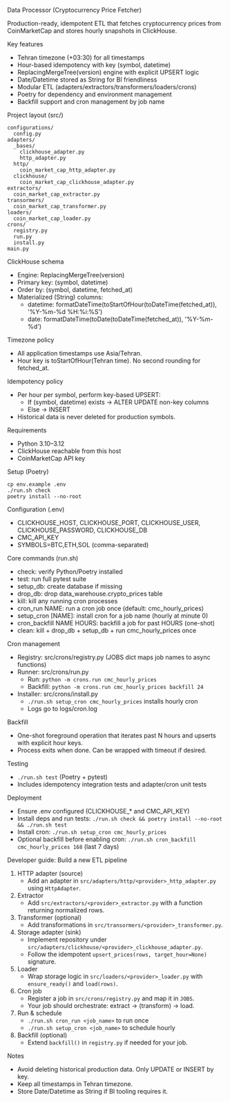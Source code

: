 Data Processor (Cryptocurrency Price Fetcher)

Production-ready, idempotent ETL that fetches cryptocurrency prices from CoinMarketCap and stores hourly snapshots in ClickHouse.

Key features
- Tehran timezone (+03:30) for all timestamps
- Hour-based idempotency with key (symbol, datetime)
- ReplacingMergeTree(version) engine with explicit UPSERT logic
- Date/Datetime stored as String for BI friendliness
- Modular ETL (adapters/extractors/transformers/loaders/crons)
- Poetry for dependency and environment management
- Backfill support and cron management by job name

Project layout (src/)
```
configurations/
  config.py
adapters/
  _bases/
    clickhouse_adapter.py
    http_adapter.py
  http/
    coin_market_cap_http_adapter.py
  clickhouse/
    coin_market_cap_clickhouse_adapter.py
extractors/
  coin_market_cap_extractor.py
transormers/
  coin_market_cap_transformer.py
loaders/
  coin_market_cap_loader.py
crons/
  registry.py
  run.py
  install.py
main.py
```

ClickHouse schema
- Engine: ReplacingMergeTree(version)
- Primary key: (symbol, datetime)
- Order by: (symbol, datetime, fetched_at)
- Materialized (String) columns:
  - datetime: formatDateTime(toStartOfHour(toDateTime(fetched_at)), '%Y-%m-%d %H:%i:%S')
  - date: formatDateTime(toDate(toDateTime(fetched_at)), '%Y-%m-%d')

Timezone policy
- All application timestamps use Asia/Tehran.
- Hour key is toStartOfHour(Tehran time). No second rounding for fetched_at.

Idempotency policy
- Per hour per symbol, perform key-based UPSERT:
  - If (symbol, datetime) exists → ALTER UPDATE non-key columns
  - Else → INSERT
- Historical data is never deleted for production symbols.

Requirements
- Python 3.10–3.12
- ClickHouse reachable from this host
- CoinMarketCap API key

Setup (Poetry)
```
cp env.example .env
./run.sh check
poetry install --no-root
```

Configuration (.env)
- CLICKHOUSE_HOST, CLICKHOUSE_PORT, CLICKHOUSE_USER, CLICKHOUSE_PASSWORD, CLICKHOUSE_DB
- CMC_API_KEY
- SYMBOLS=BTC,ETH,SOL (comma-separated)

Core commands (run.sh)
- check: verify Python/Poetry installed
- test: run full pytest suite
- setup_db: create database if missing
- drop_db: drop data_warehouse.crypto_prices table
- kill: kill any running cron processes
- cron_run NAME: run a cron job once (default: cmc_hourly_prices)
- setup_cron [NAME]: install cron for a job name (hourly at minute 0)
- cron_backfill NAME HOURS: backfill a job for past HOURS (one-shot)
- clean: kill + drop_db + setup_db + run cmc_hourly_prices once

Cron management
- Registry: src/crons/registry.py (JOBS dict maps job names to async functions)
- Runner: src/crons/run.py
  - Run: `python -m crons.run cmc_hourly_prices`
  - Backfill: `python -m crons.run cmc_hourly_prices backfill 24`
- Installer: src/crons/install.py
  - `./run.sh setup_cron cmc_hourly_prices` installs hourly cron
  - Logs go to logs/cron.log

Backfill
- One-shot foreground operation that iterates past N hours and upserts with explicit hour keys.
- Process exits when done. Can be wrapped with timeout if desired.

Testing
- `./run.sh test` (Poetry + pytest)
- Includes idempotency integration tests and adapter/cron unit tests

Deployment
- Ensure .env configured (CLICKHOUSE_* and CMC_API_KEY)
- Install deps and run tests: `./run.sh check && poetry install --no-root && ./run.sh test`
- Install cron: `./run.sh setup_cron cmc_hourly_prices`
- Optional backfill before enabling cron: `./run.sh cron_backfill cmc_hourly_prices 168` (last 7 days)

Developer guide: Build a new ETL pipeline
1) HTTP adapter (source)
   - Add an adapter in `src/adapters/http/<provider>_http_adapter.py` using `HttpAdapter`.
2) Extractor
   - Add `src/extractors/<provider>_extractor.py` with a function returning normalized rows.
3) Transformer (optional)
   - Add transformations in `src/transormers/<provider>_transformer.py`.
4) Storage adapter (sink)
   - Implement repository under `src/adapters/clickhouse/<provider>_clickhouse_adapter.py`.
   - Follow the idempotent `upsert_prices(rows, target_hour=None)` signature.
5) Loader
   - Wrap storage logic in `src/loaders/<provider>_loader.py` with `ensure_ready()` and `load(rows)`.
6) Cron job
   - Register a job in `src/crons/registry.py` and map it in `JOBS`.
   - Your job should orchestrate: extract → (transform) → load.
7) Run & schedule
   - `./run.sh cron_run <job_name>` to run once
   - `./run.sh setup_cron <job_name>` to schedule hourly
8) Backfill (optional)
   - Extend `backfill()` in `registry.py` if needed for your job.

Notes
- Avoid deleting historical production data. Only UPDATE or INSERT by key.
- Keep all timestamps in Tehran timezone.
- Store Date/Datetime as String if BI tooling requires it.
